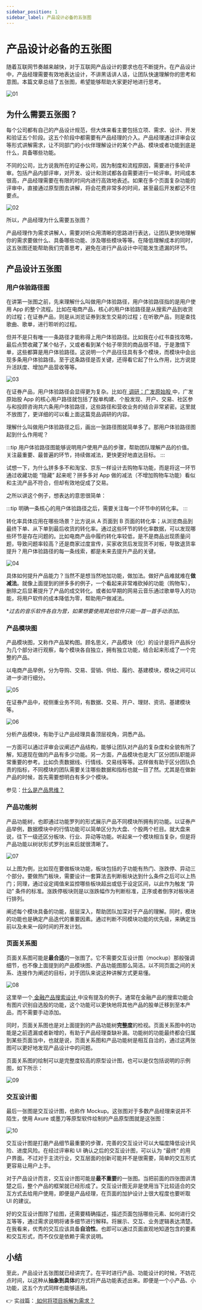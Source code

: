 ```yaml
---
sidebar_position: 1
sidebar_label: 产品设计必备的五张图
---
```


# 产品设计必备的五张图 

随着互联网节奏越来越快，对于互联网产品设计的要求也在不断提升。在产品设计中，产品经理需要有效地表达设计，不讲黑话讲人话，让团队快速理解你的思考和意图。本篇文章总结了五张图，希望能够帮助大家更好地进行思考。

![01](/img/product/product/five-essential-diagrams_images/01.png)

## 为什么需要五张图？

每个公司都有自己的产品设计规范，但大体来看主要包括立项、需求、设计、开发和验证五个阶段。这五个阶段中都需要有产品经理的介入。产品经理通过评审会议等形式讲解需求，让不同部门的小伙伴理解设计的某个产品、模块或者功能到底是什么，具备哪些功能。



不同的公司，比方说我所在的证券公司，因为制度和流程原因，需要进行多轮评审。包括产品内部评审，对开发、设计和测试都各自需要进行一轮评审。时间成本很高，产品经理需要在有限的时间内进行高效地表述。如果在多个页面复杂功能的评审中，直接通过原型图去讲解，将会花费非常多的时间，甚至最后开发都记不住要点。

![02](/img/product/product/five-essential-diagrams_images/02.png)

所以，产品经理为什么需要五张图？



产品经理作为需求讲解人，需要对听众用清晰的思路进行表达，让团队更快地理解你的需求要做什么、具备哪些功能、涉及哪些模块等等。在降低理解成本的同时，这五张图还能帮助我们完善思考，避免在进行产品设计中可能发生遗漏的环节。

## 产品设计五张图

### 用户体验路径图

在讲第一张图之前，先来理解什么叫做用户体验路径，用户体验路径指的是用户使用 App 的整个流程。比如在电商产品，核心的用户体验路径是从搜索产品到收货的过程；在证券产品，则是从浏览证券到发生交易的过程；在听歌产品，则是查找歌曲、歌单，进行聆听的过程。



但并不是只有唯一一条路径才能称得上用户体验路径。比如我在小红书查找攻略，最后点赞收藏了某个帖子，又或者看到某个帖子带货的商品很不错，于是激情下单，这些都算是用户体验路径。这说明一个产品往往具有多个模块，而模块中会出现多条用户体验路径。至于这条路径是否关键，还得看它起了什么作用，比方说提升活跃度、增加产品营收等等。

![03](/img/product/product/five-essential-diagrams_images/03.png)

在证券产品，用户体验路径会显得更为复杂。比如在[ 调研：广发原始股 ](docs/Product/practice/competitive-research/gf-research.md)中，广发原始股 App 的核心用户路径就包括了股单构建、个股发现、开户、交易、社区参与和投顾咨询共六条用户体验路径，这些路径和营收业务的结合非常紧密。这里就不放图了，更详细的可以看上面这篇竞品调研的内容。



理解什么叫做用户体验路径之后，画出一张路径图就简单多了。那用户体验路径图起到什么作用呢？

:::tip
用户体验路径图能够说明用户使用产品的步骤，帮助团队理解产品的价值。关注最重要、最普遍的环节，持续做减法，更快更好地直达目标。
:::

试想一下，为什么拼多多不和淘宝、京东一样设计去购物车功能，而是将这一环节通过收藏功能 “隐藏” 起来呢？拼多多对 App 做的减法（不增加购物车功能）看似和主流产品不符合，但却有效地促成了交易。



之所以讲这个例子，想表达的意思很简单：

:::tip
明确一条核心的用户体验路径之后，需要关注每一个环节中的转化率。
:::

转化率具体应用在哪些场景？比方说从 A 页面到 B 页面的转化率；从浏览商品到最终下单、从下单到最后收货的转化率。通过这些环节的转化率数据，可以发现哪些环节是存在问题的。比如电商产品中履约转化率较低，是不是商品出现质量问题，导致问题率较高？还是商家过度宣传，买家收货后发现货不对板，导致退货率提升？用户体验路径的每一条线索，都是未来去提升产品的关键。

![04](/img/product/product/five-essential-diagrams_images/04.png)

具体如何提升产品能力？当然不是想当然地加功能，做加法。做好产品难就难在**做减法**。就像上面提到的拼多多的例子，一个看起来非常难砍掉的功能（购物车），删除之后显著提升了产品的成交转化。或者如早期的网易云音乐通过歌单导入的功能，将用户软件的成本降低为零，帮助用户做减法。

\**过去的音乐软件各自为营，如果想要使用其他软件只能一首一首手动添加。*

### 产品模块图

产品模块图，又称作产品架构图。顾名思义，产品模块（化）的设计是将产品拆分为几个部分进行观察，每个模块各自独立，拥有独立功能，结合起来形成了一个完整的产品。



以电商产品举例，分为导购、交易、营销、供给、履约、基建模块，模块之间可以进一步进行细分。

![05](/img/product/product/five-essential-diagrams_images/05.png)

在证券产品中，视侧重业务不同，有数据、交易、开户、理财、资讯、基建模块等。

![06](/img/product/product/five-essential-diagrams_images/06.png)

分析产品模块，有助于让产品经理具备顶层视角，洞悉产品。



一方面可以通过评审会议阐述产品结构，能够让团队对产品的复杂度和全貌有所了解，知道现在做的产品有多少功能。另一方面，产品模块也是大厂区分团队职能非常重要的参考。比如负责数据线、行情线、交易线等等。这样做有助于区分团队负责的指标，不同模块的团队需要关注哪些数据和指标也就一目了然。尤其是在做新产品的时候，首先需要想明白有多少个模块。

参见：[什么是产品思维？](/docs/Product/fundamentals/career/product-thinking)

### 产品功能树

产品功能树，也即通过功能罗列的形式展示产品不同模块所拥有的功能。以证券产品举例，数据模块中的行情功能可以简单区分为大盘、个股两个栏目。就大盘来说，往下一级还区分板块、行业、异动等功能。听起来一个模块相当复杂，但是将产品功能以树状形式罗列出来后就很清晰了。

![07](/img/product/product/five-essential-diagrams_images/07.png)

以上图为例，比如现在要做板块功能，板块包括的子功能有热门、涨跌停、异动三个部分。要做热门板块，需要设计一套算法去判断板块达到什么条件之后可以上热门；同理，通过设定阈值来监控哪些板块超出或低于设定区间，以此作为触发 “异动” 条件的标准。涨跌停板块则是以涨跌幅作为判断标准，正序或者倒序对板块进行排列。



阐述每个模块具备的功能，层层深入，帮助团队加深对于产品的理解。同时，模块的功能也是确定产品迭代的重要因素。通过判断不同模块功能的优先级，来确定当前以及未来一段时间的开发计划。

### 页面关系图

页面关系图可能是**最合适**的一张图了。它不需要交互设计图（mockup）那般强调细节，也不像上面提到的产品模块图、产品功能图那么简洁。以不同页面之间的关系、连接作为阐述的目标，对于团队来说这种讲解方式更易懂。

![08](/img/product/product/five-essential-diagrams_images/08.png)

这里举一个[ 金融产品搜索设计 ](docs\Product\practice\search-design\search-design.md)中没有提及的例子。通常在金融产品的搜索功能会有图片识别自选股的功能，这个功能可以更快地将其他产品的股单迁移到至本产品，而不需要手动添加。

同时，页面关系图也是对上面提到的产品功能树**完整度**的检视。页面关系图中的功能是之前遗漏或者新增的，有助于产品经理查缺补漏。功能树的功能最终都会归属到某些页面当中，也就是说，页面关系图和产品功能树是相互自洽的，通过这两张图可以更好地发现产品设计中的问题。



页面关系图的绘制可以是完整度较高的原型设计图，也可以是仅包括说明的示例图，如下所示：

![09](/img/product/product/five-essential-diagrams_images/09.png)

### 交互设计图

最后一张图是交互设计图，也称作 Mockup。这张图对于多数产品经理来说并不陌生，使用 Axure 或墨刀等原型软件绘制的产品原型图就是这张图：

![10](/img/product/product/five-essential-diagrams_images/10.png)

交互设计图是打磨产品细节最重要的步骤，完善的交互设计可以大幅度降低设计风险、进度风险。在经过评审和 UI 确认之后的交互设计图，可以认为 “最终” 的用户界面。不过对于主流行业，交互层面的创新可能并不是很需要，简单的交互形式更容易让用户上手。



对于产品设计而言，交互设计图可能是**最不重要**的一张图。当把前面的四张图讲清楚之后，整个产品的框架就已经形成了。交互设计图无非是使用当下比较适合的交互方式去给用户使用，即便是产品经理，在页面的加护设计上很大程度也要听取 UI 的建议。



好的交互设计图除了绘图，还需要精确描述，描述页面包括哪些元素、如何进行交互等等，通过需求说明将诸多细节进行解释。将展示、交互、业务逻辑表达清楚。在我看来，优秀的交互应该具备**自洽性**。也即可以通过页面直观地知道包含的要素和交互形式，而不仅仅是依赖于需求说明。



## 小结

至此，产品设计五张图就已经讲完了。在平时进行产品、功能设计的时候，不妨花点时间，以这种从**抽象到具体**的方式将产品功能表述出来。即便是一个小产品、小功能，这五个方式同样也能够适用。



👉 实战篇：[ 如何将项目拆解为需求？](docs\Product\practice\project-understanding\how-to-break-down.md)
